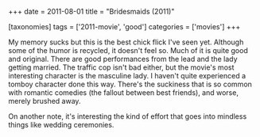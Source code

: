 +++
date = 2011-08-01
title = "Bridesmaids (2011)"

[taxonomies]
tags = ['2011-movie', 'good']
categories = ['movies']
+++

My memory sucks but this is the best chick flick I've seen yet.
Although some of the humor is recycled, it doesn't feel so. Much of it
is quite good and original. There are good performances from the lead
and the lady getting married. The traffic cop isn't bad either, but the
movie's most interesting character is the masculine lady. I haven't
quite experienced a tomboy character done this way. There's the
suckiness that is so common with romantic comedies (the fallout between
best friends), and worse, merely brushed away.

On another note, it's interesting the kind of effort that goes into
mindless things like wedding ceremonies.
